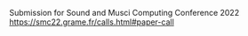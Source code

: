 Submission for Sound and Musci Computing Conference 2022 <https://smc22.grame.fr/calls.html#paper-call>
